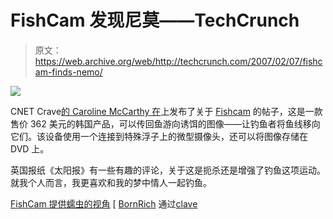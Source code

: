 # FishCam 发现尼莫——TechCrunch

> 原文：<https://web.archive.org/web/http://techcrunch.com/2007/02/07/fishcam-finds-nemo/>

![](img/176c5543d87998e5f42c43faab5605f6.png)

CNET Crave[的 Caroline McCarthy 在](https://web.archive.org/web/20210227020318/http://crave.cnet.com/8301-1_105-9684877-1.html)上发布了关于 [Fishcam](https://web.archive.org/web/20210227020318/http://www.thesun.co.uk/article/0,,2-2007050828,00.html) 的帖子，这是一款售价 362 美元的韩国产品，可以传回鱼游向诱饵的图像——让钓鱼者将鱼线移向它们。该设备使用一个连接到特殊浮子上的微型摄像头，还可以将图像存储在 DVD 上。

英国报纸《太阳报》有一些有趣的评论，关于这是扼杀还是增强了钓鱼这项运动。就我个人而言，我更喜欢和我的梦中情人一起钓鱼。

[FishCam 提供蠕虫的视角](https://web.archive.org/web/20210227020318/http://www.thesun.co.uk/article/0,,2-2007050828,00.html) [ [BornRich](https://web.archive.org/web/20210227020318/http://www.bornrich.org/entry/fishcam-for-honing-your-fishing-skills/) 通过[clave](https://web.archive.org/web/20210227020318/http://crave.cnet.com/8301-1_105-9684877-1.html)